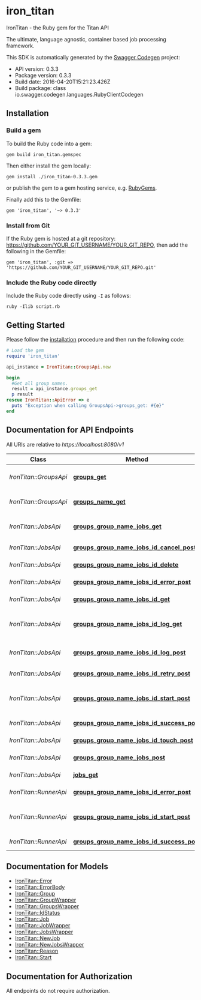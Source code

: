 # iron_titan

IronTitan - the Ruby gem for the Titan API

The ultimate, language agnostic, container based job processing framework.

This SDK is automatically generated by the [Swagger Codegen](https://github.com/swagger-api/swagger-codegen) project:

- API version: 0.3.3
- Package version: 0.3.3
- Build date: 2016-04-20T15:21:23.426Z
- Build package: class io.swagger.codegen.languages.RubyClientCodegen

## Installation

### Build a gem

To build the Ruby code into a gem:

```shell
gem build iron_titan.gemspec
```

Then either install the gem locally:

```shell
gem install ./iron_titan-0.3.3.gem
```

or publish the gem to a gem hosting service, e.g. [RubyGems](https://rubygems.org/).

Finally add this to the Gemfile:

    gem 'iron_titan', '~> 0.3.3'

### Install from Git

If the Ruby gem is hosted at a git repository: https://github.com/YOUR_GIT_USERNAME/YOUR_GIT_REPO, then add the following in the Gemfile:

    gem 'iron_titan', :git => 'https://github.com/YOUR_GIT_USERNAME/YOUR_GIT_REPO.git'

### Include the Ruby code directly

Include the Ruby code directly using `-I` as follows:

```shell
ruby -Ilib script.rb
```

## Getting Started

Please follow the [installation](#installation) procedure and then run the following code:
```ruby
# Load the gem
require 'iron_titan'

api_instance = IronTitan::GroupsApi.new

begin
  #Get all group names.
  result = api_instance.groups_get
  p result
rescue IronTitan::ApiError => e
  puts "Exception when calling GroupsApi->groups_get: #{e}"
end

```

## Documentation for API Endpoints

All URIs are relative to *https://localhost:8080/v1*

Class | Method | HTTP request | Description
------------ | ------------- | ------------- | -------------
*IronTitan::GroupsApi* | [**groups_get**](docs/GroupsApi.md#groups_get) | **GET** /groups | Get all group names.
*IronTitan::GroupsApi* | [**groups_name_get**](docs/GroupsApi.md#groups_name_get) | **GET** /groups/{name} | Get information for a group.
*IronTitan::JobsApi* | [**groups_group_name_jobs_get**](docs/JobsApi.md#groups_group_name_jobs_get) | **GET** /groups/{group_name}/jobs | Get job list by group name.
*IronTitan::JobsApi* | [**groups_group_name_jobs_id_cancel_post**](docs/JobsApi.md#groups_group_name_jobs_id_cancel_post) | **POST** /groups/{group_name}/jobs/{id}/cancel | Cancel a job.
*IronTitan::JobsApi* | [**groups_group_name_jobs_id_delete**](docs/JobsApi.md#groups_group_name_jobs_id_delete) | **DELETE** /groups/{group_name}/jobs/{id} | Delete the job.
*IronTitan::JobsApi* | [**groups_group_name_jobs_id_error_post**](docs/JobsApi.md#groups_group_name_jobs_id_error_post) | **POST** /groups/{group_name}/jobs/{id}/error | Mark job as failed.
*IronTitan::JobsApi* | [**groups_group_name_jobs_id_get**](docs/JobsApi.md#groups_group_name_jobs_id_get) | **GET** /groups/{group_name}/jobs/{id} | Gets job by id
*IronTitan::JobsApi* | [**groups_group_name_jobs_id_log_get**](docs/JobsApi.md#groups_group_name_jobs_id_log_get) | **GET** /groups/{group_name}/jobs/{id}/log | Get the log of a completed job.
*IronTitan::JobsApi* | [**groups_group_name_jobs_id_log_post**](docs/JobsApi.md#groups_group_name_jobs_id_log_post) | **POST** /groups/{group_name}/jobs/{id}/log | Send in a log for storage.
*IronTitan::JobsApi* | [**groups_group_name_jobs_id_retry_post**](docs/JobsApi.md#groups_group_name_jobs_id_retry_post) | **POST** /groups/{group_name}/jobs/{id}/retry | Retry a job.
*IronTitan::JobsApi* | [**groups_group_name_jobs_id_start_post**](docs/JobsApi.md#groups_group_name_jobs_id_start_post) | **POST** /groups/{group_name}/jobs/{id}/start | Mark job as started, ie: status = 'running'
*IronTitan::JobsApi* | [**groups_group_name_jobs_id_success_post**](docs/JobsApi.md#groups_group_name_jobs_id_success_post) | **POST** /groups/{group_name}/jobs/{id}/success | Mark job as succeeded.
*IronTitan::JobsApi* | [**groups_group_name_jobs_id_touch_post**](docs/JobsApi.md#groups_group_name_jobs_id_touch_post) | **POST** /groups/{group_name}/jobs/{id}/touch | Extend job timeout.
*IronTitan::JobsApi* | [**groups_group_name_jobs_post**](docs/JobsApi.md#groups_group_name_jobs_post) | **POST** /groups/{group_name}/jobs | Enqueue Job
*IronTitan::JobsApi* | [**jobs_get**](docs/JobsApi.md#jobs_get) | **GET** /jobs | Get next job.
*IronTitan::RunnerApi* | [**groups_group_name_jobs_id_error_post**](docs/RunnerApi.md#groups_group_name_jobs_id_error_post) | **POST** /groups/{group_name}/jobs/{id}/error | Mark job as failed.
*IronTitan::RunnerApi* | [**groups_group_name_jobs_id_start_post**](docs/RunnerApi.md#groups_group_name_jobs_id_start_post) | **POST** /groups/{group_name}/jobs/{id}/start | Mark job as started, ie: status = 'running'
*IronTitan::RunnerApi* | [**groups_group_name_jobs_id_success_post**](docs/RunnerApi.md#groups_group_name_jobs_id_success_post) | **POST** /groups/{group_name}/jobs/{id}/success | Mark job as succeeded.


## Documentation for Models

 - [IronTitan::Error](docs/Error.md)
 - [IronTitan::ErrorBody](docs/ErrorBody.md)
 - [IronTitan::Group](docs/Group.md)
 - [IronTitan::GroupWrapper](docs/GroupWrapper.md)
 - [IronTitan::GroupsWrapper](docs/GroupsWrapper.md)
 - [IronTitan::IdStatus](docs/IdStatus.md)
 - [IronTitan::Job](docs/Job.md)
 - [IronTitan::JobWrapper](docs/JobWrapper.md)
 - [IronTitan::JobsWrapper](docs/JobsWrapper.md)
 - [IronTitan::NewJob](docs/NewJob.md)
 - [IronTitan::NewJobsWrapper](docs/NewJobsWrapper.md)
 - [IronTitan::Reason](docs/Reason.md)
 - [IronTitan::Start](docs/Start.md)


## Documentation for Authorization

 All endpoints do not require authorization.

